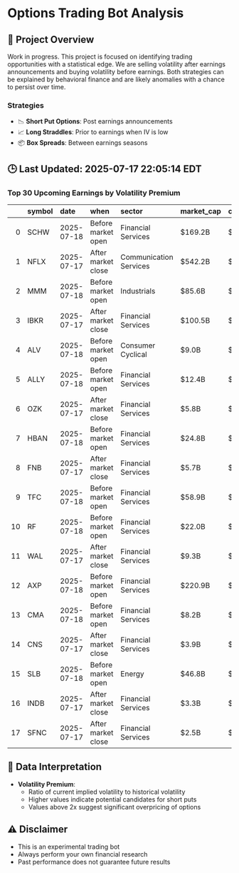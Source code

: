 # Options Trading Bot Analysis

## 🚀 Project Overview
Work in progress. This project is focused on identifying trading opportunities with a statistical edge.
We are selling volatility after earnings announcements and buying volatility before earnings.
Both strategies can be explained by behavioral finance and are likely anomalies with a chance to persist over time.

### Strategies
- 📉 **Short Put Options**: Post earnings announcements
- 📈 **Long Straddles**: Prior to earnings when IV is low
- 📦 **Box Spreads**: Between earnings seasons

## 🕒 Last Updated: 2025-07-17 22:05:14 EDT

### Top 30 Upcoming Earnings by Volatility Premium

|    | symbol   | date       | when               | sector                 | market_cap   | close    | hv_current   | iv_current   | vol_premium   |
|---:|:---------|:-----------|:-------------------|:-----------------------|:-------------|:---------|:-------------|:-------------|:--------------|
|  0 | SCHW     | 2025-07-18 | Before market open | Financial Services     | $169.2B      | $91.26   | 12.92%       | 28.10%       | 2.17x         |
|  1 | NFLX     | 2025-07-17 | After market close | Communication Services | $542.2B      | $1250.31 | 22.19%       | 40.38%       | 1.82x         |
|  2 | MMM      | 2025-07-18 | Before market open | Industrials            | $85.6B       | $157.56  | 19.49%       | 32.70%       | 1.68x         |
|  3 | IBKR     | 2025-07-17 | After market close | Financial Services     | $100.5B      | $59.45   | 27.38%       | 43.04%       | 1.57x         |
|  4 | ALV      | 2025-07-18 | Before market open | Consumer Cyclical      | $9.0B        | $116.81  | 20.93%       | 32.43%       | 1.55x         |
|  5 | ALLY     | 2025-07-18 | Before market open | Financial Services     | $12.4B       | $39.33   | 24.90%       | 35.20%       | 1.41x         |
|  6 | OZK      | 2025-07-17 | After market close | Financial Services     | $5.8B        | $51.17   | 27.13%       | 36.94%       | 1.36x         |
|  7 | HBAN     | 2025-07-18 | Before market open | Financial Services     | $24.8B       | $16.64   | 23.38%       | 31.63%       | 1.35x         |
|  8 | FNB      | 2025-07-17 | After market close | Financial Services     | $5.7B        | $15.51   | 23.76%       | 32.01%       | 1.35x         |
|  9 | TFC      | 2025-07-18 | Before market open | Financial Services     | $58.9B       | $44.36   | 21.74%       | 28.36%       | 1.30x         |
| 10 | RF       | 2025-07-18 | Before market open | Financial Services     | $22.0B       | $24.08   | 22.05%       | 27.66%       | 1.25x         |
| 11 | WAL      | 2025-07-17 | After market close | Financial Services     | $9.3B        | $82.36   | 32.02%       | 40.02%       | 1.25x         |
| 12 | AXP      | 2025-07-18 | Before market open | Financial Services     | $220.9B      | $311.90  | 24.00%       | 29.43%       | 1.23x         |
| 13 | CMA      | 2025-07-18 | Before market open | Financial Services     | $8.2B        | $61.14   | 27.25%       | 32.99%       | 1.21x         |
| 14 | CNS      | 2025-07-17 | After market close | Financial Services     | $3.9B        | $75.99   | 25.25%       | 28.71%       | 1.14x         |
| 15 | SLB      | 2025-07-18 | Before market open | Energy                 | $46.8B       | $34.59   | 36.46%       | 35.87%       | 0.98x         |
| 16 | INDB     | 2025-07-17 | After market close | Financial Services     | $3.3B        | $64.17   | 30.10%       | 25.38%       | 0.84x         |
| 17 | SFNC     | 2025-07-17 | After market close | Financial Services     | $2.5B        | $19.49   | 25.64%       | nan%         | nanx          |

## 📝 Data Interpretation

- **Volatility Premium**: 
  - Ratio of current implied volatility to historical volatility
  - Higher values indicate potential candidates for short puts
  - Values above 2x suggest significant overpricing of options

## ⚠️ Disclaimer
- This is an experimental trading bot
- Always perform your own financial research
- Past performance does not guarantee future results
